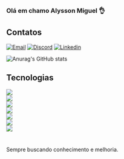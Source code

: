 ### Olá em chamo Alysson Miguel 👌

## Contatos

[![Email](https://img.shields.io/badge/WhatsApp-25D366?style=for-the-badge&logo=whatsapp&logoColor=white)](81-999799810)
[![Discord](https://img.shields.io/badge/Discord-7289DA?style=for-the-badge&logo=discord&logoColor=white)](loki_._)
[![Linkedin](https://img.shields.io/badge/LinkedIn-0077B5?style=for-the-badge&logo=linkedin&logoColor=white)](https://www.linkedin.com/in/alyssonmiguel/)

![Anurag's GitHub stats](https://github-readme-stats.vercel.app/api?username=Alysson-Miguel&show_icons=true&theme=dracula)

## Tecnologias



<img src="https://img.shields.io/badge/JavaScript-F7DF1E?style=for-the-badge&logo=javascript&logoColor=black"><br>
<img src="https://img.shields.io/badge/Node.js-43853D?style=for-the-badge&logo=node.js&logoColor=whit"><br>
<img src="https://img.shields.io/badge/HTML5-E34F26?style=for-the-badge&logo=html5&logoColor=white"><br>
<img src="https://img.shields.io/badge/CSS3-1572B6?style=for-the-badge&logo=css3&logoColor=white"><br>
<img src="https://img.shields.io/badge/React-20232A?style=for-the-badge&logo=react&logoColor=61DAFB"><br>
<img src="https://img.shields.io/badge/Bootstrap-563D7C?style=for-the-badge&logo=bootstrap&logoColor=white"><br>
<img src="https://img.shields.io/badge/TypeScript-007ACC?style=for-the-badge&logo=typescript&logoColor=white"><br>

#
Sempre buscando conhecimento e melhoria.
